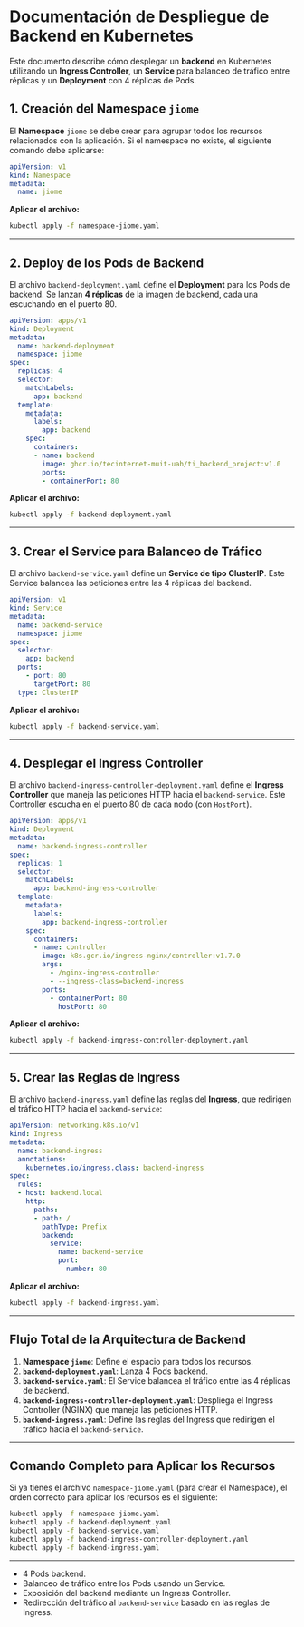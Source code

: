
# Documentación de Despliegue de Backend en Kubernetes

Este documento describe cómo desplegar un **backend** en Kubernetes utilizando un **Ingress Controller**, un **Service** para balanceo de tráfico entre réplicas y un **Deployment** con 4 réplicas de Pods.

## 1. Creación del Namespace `jiome`

El **Namespace** `jiome` se debe crear para agrupar todos los recursos relacionados con la aplicación. Si el namespace no existe, el siguiente comando debe aplicarse:

```yaml
apiVersion: v1
kind: Namespace
metadata:
  name: jiome
```

**Aplicar el archivo:**
```bash
kubectl apply -f namespace-jiome.yaml
```

---

## 2. Deploy de los Pods de Backend

El archivo `backend-deployment.yaml` define el **Deployment** para los Pods de backend. Se lanzan **4 réplicas** de la imagen de backend, cada una escuchando en el puerto 80.

```yaml
apiVersion: apps/v1
kind: Deployment
metadata:
  name: backend-deployment
  namespace: jiome
spec:
  replicas: 4
  selector:
    matchLabels:
      app: backend
  template:
    metadata:
      labels:
        app: backend
    spec:
      containers:
      - name: backend
        image: ghcr.io/tecinternet-muit-uah/ti_backend_project:v1.0
        ports:
        - containerPort: 80
```

**Aplicar el archivo:**
```bash
kubectl apply -f backend-deployment.yaml
```

---

## 3. Crear el Service para Balanceo de Tráfico

El archivo `backend-service.yaml` define un **Service de tipo ClusterIP**. Este Service balancea las peticiones entre las 4 réplicas del backend.

```yaml
apiVersion: v1
kind: Service
metadata:
  name: backend-service
  namespace: jiome
spec:
  selector:
    app: backend
  ports:
    - port: 80
      targetPort: 80
  type: ClusterIP
```

**Aplicar el archivo:**
```bash
kubectl apply -f backend-service.yaml
```

---

## 4. Desplegar el Ingress Controller

El archivo `backend-ingress-controller-deployment.yaml` define el **Ingress Controller** que maneja las peticiones HTTP hacia el `backend-service`. Este Controller escucha en el puerto 80 de cada nodo (con `HostPort`).

```yaml
apiVersion: apps/v1
kind: Deployment
metadata:
  name: backend-ingress-controller
spec:
  replicas: 1
  selector:
    matchLabels:
      app: backend-ingress-controller
  template:
    metadata:
      labels:
        app: backend-ingress-controller
    spec:
      containers:
      - name: controller
        image: k8s.gcr.io/ingress-nginx/controller:v1.7.0
        args:
          - /nginx-ingress-controller
          - --ingress-class=backend-ingress
        ports:
          - containerPort: 80
            hostPort: 80
```

**Aplicar el archivo:**
```bash
kubectl apply -f backend-ingress-controller-deployment.yaml
```

---

## 5. Crear las Reglas de Ingress

El archivo `backend-ingress.yaml` define las reglas del **Ingress**, que redirigen el tráfico HTTP hacia el `backend-service`:

```yaml
apiVersion: networking.k8s.io/v1
kind: Ingress
metadata:
  name: backend-ingress
  annotations:
    kubernetes.io/ingress.class: backend-ingress
spec:
  rules:
  - host: backend.local
    http:
      paths:
      - path: /
        pathType: Prefix
        backend:
          service:
            name: backend-service
            port:
              number: 80
```

**Aplicar el archivo:**
```bash
kubectl apply -f backend-ingress.yaml
```

---

## Flujo Total de la Arquitectura de Backend

1. **Namespace `jiome`**: Define el espacio para todos los recursos.
2. **`backend-deployment.yaml`**: Lanza 4 Pods backend.
3. **`backend-service.yaml`**: El Service balancea el tráfico entre las 4 réplicas de backend.
4. **`backend-ingress-controller-deployment.yaml`**: Despliega el Ingress Controller (NGINX) que maneja las peticiones HTTP.
5. **`backend-ingress.yaml`**: Define las reglas del Ingress que redirigen el tráfico hacia el `backend-service`.

---

## Comando Completo para Aplicar los Recursos

Si ya tienes el archivo `namespace-jiome.yaml` (para crear el Namespace), el orden correcto para aplicar los recursos es el siguiente:

```bash
kubectl apply -f namespace-jiome.yaml
kubectl apply -f backend-deployment.yaml
kubectl apply -f backend-service.yaml
kubectl apply -f backend-ingress-controller-deployment.yaml
kubectl apply -f backend-ingress.yaml
```

---

 
- 4 Pods backend.
- Balanceo de tráfico entre los Pods usando un Service.
- Exposición del backend mediante un Ingress Controller.
- Redirección del tráfico al `backend-service` basado en las reglas de Ingress.

